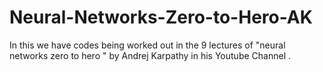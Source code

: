 # Neural-Networks-Zero-to-Hero-AK
In this we have codes being worked out in the 9 lectures of "neural networks zero to hero " by Andrej Karpathy in his  Youtube Channel .
